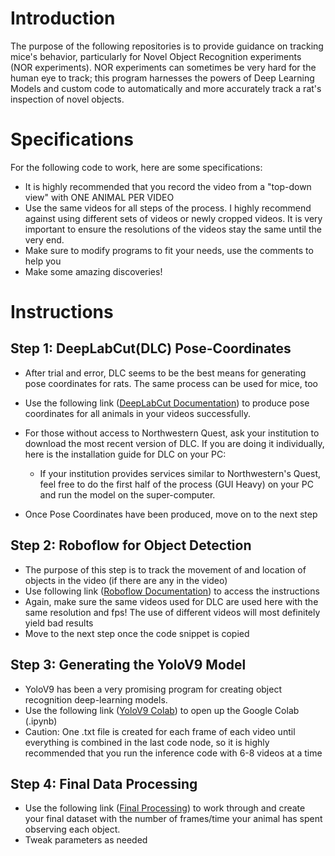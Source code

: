 # Introduction
The purpose of the following repositories is to provide guidance on tracking mice's behavior, particularly for Novel Object Recognition experiments (NOR experiments). NOR experiments can sometimes be very hard for the human eye to track; this program harnesses the powers of Deep Learning Models and custom code to automatically and more accurately track a rat's inspection of novel objects. 

# Specifications
For the following code to work, here are some specifications:

* It is highly recommended that you record the video from a "top-down view" with ONE ANIMAL PER VIDEO
* Use the same videos for all steps of the process. I highly recommend against using different sets of videos or newly cropped videos. It is very important to ensure the resolutions of the videos stay the same until the very end. 
*  Make sure to modify programs to fit your needs, use the comments to help you
*  Make some amazing discoveries!

# Instructions
## Step 1: DeepLabCut(DLC) Pose-Coordinates
* After trial and error, DLC seems to be the best means for generating pose coordinates for rats. The same process can be used for mice, too

* Use the following link ([DeepLabCut Documentation](https://github.com/sajivhar4118/Rat-NOR/blob/eb7543edfa4221fd62312f15e0a52ddd2293d5c0/DLC-Documentation.md)) to produce pose coordinates for all animals in your videos successfully.
* For those without access to Northwestern Quest, ask your institution to download the most recent version of DLC. If you are doing it individually, here is the installation guide for DLC on your PC: 
    * If your institution provides services similar to Northwestern's Quest, feel free to do the first half of the process (GUI Heavy) on your PC and run the model on the super-computer.

* Once Pose Coordinates have been produced, move on to the next step

## Step 2: Roboflow for Object Detection
* The purpose of this step is to track the movement of and location of objects in the video (if there are any in the video)
* Use following link ([Roboflow Documentation](https://github.com/sajivhar4118/Rat-NOR/blob/eb7543edfa4221fd62312f15e0a52ddd2293d5c0/Roboflow-Documentation.md)) to access the instructions 
* Again, make sure the same videos used for DLC are used here with the same resolution and fps! The use of different videos will most definitely yield bad results
* Move to the next step once the code snippet is copied

## Step 3: Generating the YoloV9 Model
* YoloV9 has been a very promising program for creating object recognition deep-learning models.
* Use the following link ([YoloV9 Colab](https://github.com/sajivhar4118/Rat-NOR/blob/eb7543edfa4221fd62312f15e0a52ddd2293d5c0/Training_YoloV9_Public_Final.ipynb)) to open up the Google Colab (.ipynb)
* Caution: One .txt file is created for each frame of each video until everything is combined in the last code node, so it is highly recommended that you run the inference code with 6-8 videos at a time 

## Step 4: Final Data Processing
* Use the following link ([Final Processing](https://github.com/sajivhar4118/Rat-NOR/blob/eb7543edfa4221fd62312f15e0a52ddd2293d5c0/Final_Processing.md)) to work through and create your final dataset with the number of frames/time your animal has spent observing each object. 
* Tweak parameters as needed
